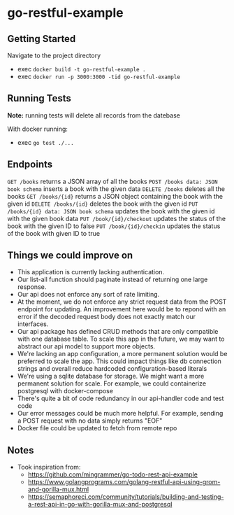 # go-restful-example

## Getting Started
Navigate to the project directory

- exec `docker build -t go-restful-example .`
- exec `docker run -p 3000:3000 -tid go-restful-example`

## Running Tests
**Note:** running tests will delete all records from the datebase

With docker running:
- exec `go test ./...`

## Endpoints
`GET /books` returns a JSON array of all the books
`POST /books data: JSON book schema` inserts a book with the given data
`DELETE /books` deletes all the books
`GET /books/{id}` returns a JSON object containing the book with the given id
`DELETE /books/{id}` deletes the book with the given id
`PUT /books/{id} data: JSON book schema` updates the book with the given id with the given book data
`PUT /book/{id}/checkout` updates the status of the book with the given ID to false
`PUT /book/{id}/checkin` updates the status of the book with given ID to true

## Things we could improve on
- This application is currently lacking authentication.
- Our list-all function should paginate instead of returning one large response.
- Our api does not enforce any sort of rate limiting.
- At the moment, we do not enforce any strict request data from the POST endpoint for updating. An improvement here would be to repond with an error if the decoded request body does not exactly match our interfaces.
- Our api package has defined CRUD methods that are only compatible with one database table. To scale this app in the future, we may want to abstract our api model to support more objects.
- We're lacking an app configuration, a more permanent solution would be preferred to scale the app. This could impact things like db connection strings and overall reduce hardcoded configuration-based literals
- We're using a sqlite database for storage. We might want a more permanent solution for scale. For example, we could containerize postgresql with docker-compose
- There's quite a bit of code redundancy in our api-handler code and test code
- Our error messages could be much more helpful. For example, sending a POST request with no data simply returns "EOF"
- Docker file could be updated to fetch from remote repo

## Notes

- Took inspiration from:
  - https://github.com/mingrammer/go-todo-rest-api-example
  - https://www.golangprograms.com/golang-restful-api-using-grom-and-gorilla-mux.html
  - https://semaphoreci.com/community/tutorials/building-and-testing-a-rest-api-in-go-with-gorilla-mux-and-postgresql
